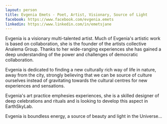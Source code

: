 ```yaml
---
layout: person
title: Evgenia Emets - Poet, Artist, Visionary, Source of Light
facebook: https://www.facebook.com/evgenia.emets
linkedin: https://www.linkedin.com/in/emetsjane
---
```



Evgenia is a visionary multi-talented artist. Much of Evgenia's artistic work is based on collaboration, she is the founder of the artists collective Analema Group. Thanks to her wide-ranging experiences she has gained a deep understanding of the power and challenges of democratic collaboration. 

Evgenia is dedicated to finding a new culturally rich way of life in nature, away from the city, strongly believing that we can be source of culture ourselves instead of gravitating towards the cultural centres for new experiences and sensations.  

Evgenia's art practice emphesies experiences, she is a skilled designer of deep celebrations and rituals and is looking to develop this aspect in EarthSkyLab.

Evgenia is boundless energy, a source of beauty and light in the Universe...